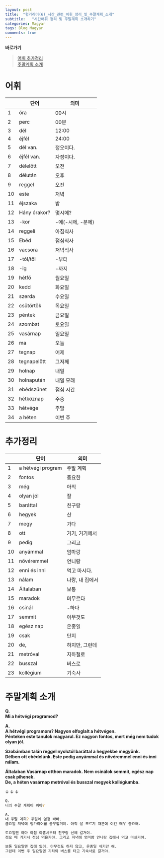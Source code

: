 ```yaml
---
layout: post
title:  "헝가리어(6)_시간_관련_어휘_정리_및_주말계획_소개"
subtitle:   "시간어휘 정리 및 주말계획 소개하기"
categories: Magyar
tags: Blog Magyar   
comments: true
---
```


**바로가기**          
>[어휘 추가정리](#추가정리)  
[주말계획 소개](#주말계획_소개)     



# 어휘

|  | **단어** | **의미** |         
| ------ | ------ | ------ |     
|1|óra|00시|       
|2|perc|00분|          
|3|dél|12:00|          
|4|éjfél|24:00|        
|5|dél van.|정오이다.|        
|6|éjfél van.|자정이다.|        
|7|délelőtt|오전|      
|8|délután|오후|    
|9|reggel|오전|    
|10|este|저녁|  
|11|éjszaka|밤|       
|12|Hány órakor?|몇시에?|     
|13|-kor|-에(-시에, -분에)|          
|14|reggeli|아침식사|         
|15|Ebéd|점심식사|       
|16|vacsora|저녁식사|     
|17|-tól/től|-부터|        
|18|-ig|-까지|        
|19|hétfő|월요일|        
|20|kedd|화요일|        
|21|szerda|수요일|        
|22|csütörtök|목요일|        
|23|péntek|금요일|        
|24|szombat|토요일|        
|25|vasárnap|일요일|        
|26|ma|오늘|        
|27|tegnap|어제|        
|28|tegnapelőtt|그저께|        
|29|holnap|내일|        
|30|holnapután|내일 모래|        
|31|ebédszünet|점심 시간|        
|32|hétköznap|주중|        
|33|hétvége|주말|       
|34|a héten|이번 주|        
      
      
      
# 추가정리

|  | **단어** | **의미** |         
| ------ | ------ | ------ |     
|1|a hétvégi program|주말 계획|       
|2|fontos|중요한|          
|3|még|아직|          
|4|olyan jól|잘|        
|5|baráttal |친구랑|        
|6|hegyek|산|        
|7|megy|가다|      
|8|ott|거기, 거기에서|    
|9|pedig|그리고|    
|10|anyámmal|엄마랑|  
|11|nővéremmel|언니랑|       
|12|enni és inni|먹고 마시다.|     
|13|nálam|나랑, 내 집에서|          
|14|Általaban|보통|         
|15|maradok|머무르다|       
|16|csinál|-하다|     
|17|semmit|아무것도|        
|18|egész nap|온종일|              
|19|csak|단지|        
|20|de,|하지만, 그런데|        
|21|metróval|지하철로|        
|22|busszal|버스로|        
|23|kollégium|기숙사|        
    



# 주말계획 소개

**Q.     
Mi a hétvégi programod?**        
       
**A.     
A hétvégi programom? Nagyon elfoglalt a hétvégen.               
Pénteken este tanulok magyarul. Ez nagyon fontos, mert még nem tudok olyan jól.**       

**Szobámban talán reggel nyolctól baráttal a hegyekbe megyünk.        
Délben ott ebédelúnk. Este pedig anyámmal és nővéremmel enni és inni nálam.**       

**Általaban Vasárnap otthon maradok. Nem csinálok semmit, egész nap csak pihenek.       
De, a héten vasárnap metróval és busszal megyek kollégiumba.**        



↓ ↓ ↓        


~~~sh
Q.
너의 주말 계획이 뭐야?       
       
A.
내 주말 계획? 주말에 엄청 바빠.       
금요일 저녁에 헝가리어를 공부할거야. 아직 잘 모르기 때문에 이건 매우 중요해.       

토요일엔 아마 아침 아홉시부터 친구랑 산에 갈거야.              
정오 때 거기서 점심 먹을거야. 그리고 저녁에 엄마랑 언니랑 집에서 먹고 마실거야.       

보통 일요일엔 집에 있어. 아무것도 하지 않고, 온종일 쉬기만 해.       
그런데 이번 주 일요일엔 기차와 버스를 타고 기숙사로 갈거야.         
~~~
